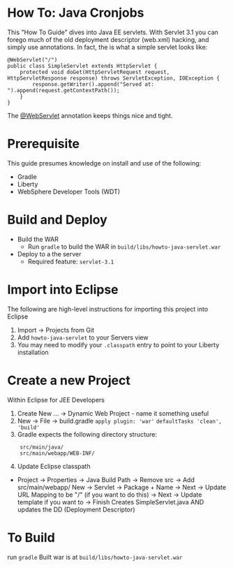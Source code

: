 # How To: Java Cronjobs

This "How To Guide" dives into Java EE servlets. With Servlet 3.1 you can forego much of the old deployment descriptor (web.xml) hacking, and simply use annotations. In fact, the is what a simple servlet looks like:

```
@WebServlet("/")
public class SimpleServlet extends HttpServlet {
	protected void doGet(HttpServletRequest request, HttpServletResponse response) throws ServletException, IOException {
		response.getWriter().append("Served at: ").append(request.getContextPath());
	}
}
```

The [@WebServlet](http://docs.oracle.com/javaee/7/api/javax/servlet/annotation/WebServlet.html) annotation keeps things nice and tight.

# Prerequisite

This guide presumes knowledge on install and use of the following:
* Gradle
* Liberty
* WebSphere Developer Tools (WDT)


# Build and Deploy

* Build the WAR
  * Run `gradle` to build the WAR in `build/libs/howto-java-servlet.war`
* Deploy to a the server
  * Required feature: `servlet-3.1`

# Import into Eclipse

The following are high-level instructions for importing this project into Eclipse

1. Import -> Projects from Git
2. Add `howto-java-servlet` to your Servers view
3. You may need to modify your `.classpath` entry to point to your Liberty installation


# Create a new Project

Within Eclipse for JEE Developers

1. Create New ... -> Dynamic Web Project - name it something useful
2. New -> File -> build.gradle
`apply plugin: 'war'`
`defaultTasks 'clean', 'build'`
3. Gradle expects the following directory structure:
```
    src/main/java/
    src/main/webapp/WEB-INF/
```
4. Update Eclipse classpath
- Project -> Properties -> Java Build Path -> Remove src -> Add src/main/webapp/
New -> Servlet -> Package + Name -> Next -> Update URL Mapping to be "/" (if you want to do this) -> Next -> Update template if you want to -> Finish
Creates SimpleServlet.java AND updates the DD (Deployment Descriptor)

# To Build

run `gradle`
Built war is at `build/libs/howto-java-servlet.war`
